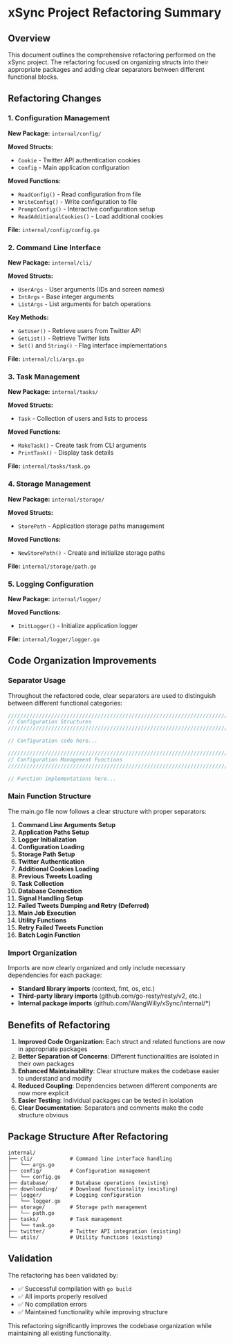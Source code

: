 # xSync Project Refactoring Summary

## Overview
This document outlines the comprehensive refactoring performed on the xSync project. The refactoring focused on organizing structs into their appropriate packages and adding clear separators between different functional blocks.

## Refactoring Changes

### 1. Configuration Management
**New Package:** `internal/config/`

**Moved Structs:**
- `Cookie` - Twitter API authentication cookies
- `Config` - Main application configuration

**Moved Functions:**
- `ReadConfig()` - Read configuration from file
- `WriteConfig()` - Write configuration to file 
- `PromptConfig()` - Interactive configuration setup
- `ReadAdditionalCookies()` - Load additional cookies

**File:** `internal/config/config.go`

### 2. Command Line Interface
**New Package:** `internal/cli/`

**Moved Structs:**
- `UserArgs` - User arguments (IDs and screen names)
- `IntArgs` - Base integer arguments
- `ListArgs` - List arguments for batch operations

**Key Methods:**
- `GetUser()` - Retrieve users from Twitter API
- `GetList()` - Retrieve Twitter lists
- `Set()` and `String()` - Flag interface implementations

**File:** `internal/cli/args.go`

### 3. Task Management
**New Package:** `internal/tasks/`

**Moved Structs:**
- `Task` - Collection of users and lists to process

**Moved Functions:**
- `MakeTask()` - Create task from CLI arguments
- `PrintTask()` - Display task details

**File:** `internal/tasks/task.go`

### 4. Storage Management
**New Package:** `internal/storage/`

**Moved Structs:**
- `StorePath` - Application storage paths management

**Moved Functions:**
- `NewStorePath()` - Create and initialize storage paths

**File:** `internal/storage/path.go`

### 5. Logging Configuration
**New Package:** `internal/logger/`

**Moved Functions:**
- `InitLogger()` - Initialize application logger

**File:** `internal/logger/logger.go`

## Code Organization Improvements

### Separator Usage
Throughout the refactored code, clear separators are used to distinguish between different functional categories:

```go
////////////////////////////////////////////////////////////////////////////////
// Configuration Structures
////////////////////////////////////////////////////////////////////////////////

// Configuration code here...

////////////////////////////////////////////////////////////////////////////////
// Configuration Management Functions
////////////////////////////////////////////////////////////////////////////////

// Function implementations here...
```

### Main Function Structure
The main.go file now follows a clear structure with proper separators:

1. **Command Line Arguments Setup**
2. **Application Paths Setup**
3. **Logger Initialization**
4. **Configuration Loading**
5. **Storage Path Setup**
6. **Twitter Authentication**
7. **Additional Cookies Loading**
8. **Previous Tweets Loading**
9. **Task Collection**
10. **Database Connection**
11. **Signal Handling Setup**
12. **Failed Tweets Dumping and Retry (Deferred)**
13. **Main Job Execution**
14. **Utility Functions**
15. **Retry Failed Tweets Function**
16. **Batch Login Function**

### Import Organization
Imports are now clearly organized and only include necessary dependencies for each package:

- **Standard library imports** (context, fmt, os, etc.)
- **Third-party library imports** (github.com/go-resty/resty/v2, etc.)
- **Internal package imports** (github.com/WangWilly/xSync/internal/*)

## Benefits of Refactoring

1. **Improved Code Organization**: Each struct and related functions are now in appropriate packages
2. **Better Separation of Concerns**: Different functionalities are isolated in their own packages
3. **Enhanced Maintainability**: Clear structure makes the codebase easier to understand and modify
4. **Reduced Coupling**: Dependencies between different components are now more explicit
5. **Easier Testing**: Individual packages can be tested in isolation
6. **Clear Documentation**: Separators and comments make the code structure obvious

## Package Structure After Refactoring
```
internal/
├── cli/            # Command line interface handling
│   └── args.go
├── config/         # Configuration management
│   └── config.go
├── database/       # Database operations (existing)
├── downloading/    # Download functionality (existing)
├── logger/         # Logging configuration
│   └── logger.go
├── storage/        # Storage path management
│   └── path.go
├── tasks/          # Task management
│   └── task.go
├── twitter/        # Twitter API integration (existing)
└── utils/          # Utility functions (existing)
```

## Validation
The refactoring has been validated by:
- ✅ Successful compilation with `go build`
- ✅ All imports properly resolved
- ✅ No compilation errors
- ✅ Maintained functionality while improving structure

This refactoring significantly improves the codebase organization while maintaining all existing functionality.
